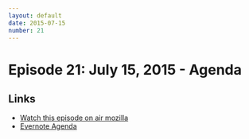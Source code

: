 ```yaml
---
layout: default
date: 2015-07-15
number: 21
---
```


# Episode 21: July 15, 2015 - Agenda

## Links
* [Watch this episode on air mozilla](https://air.mozilla.org/the-joy-of-coding-mconley-livehacks-on-firefox-episode-21/)
* [Evernote Agenda](https://www.evernote.com/l/AbJFEo4znORLlaWNURhP1vP6A9mHZU1ptOk)
